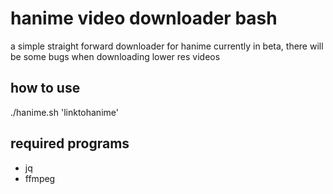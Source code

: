 # hanime video downloader bash
a simple straight forward downloader for hanime
currently in beta, there will be some bugs when downloading lower res videos

## how to use
./hanime.sh 'linktohanime'

## required programs
- jq
- ffmpeg
